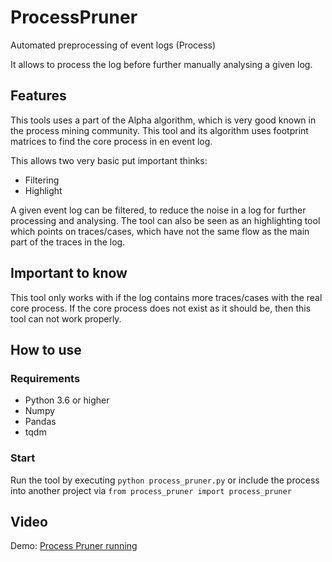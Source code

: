 # ProcessPruner
Automated preprocessing of event logs (Process) 

It allows to process the log before further manually analysing a given log.

## Features

This tools uses a part of the Alpha algorithm, which is very good known in the 
process mining community.
This tool and its algorithm uses footprint matrices to find the core process in en event log.

This allows two very basic put important thinks: 

- Filtering
- Highlight

A given event log can be filtered, to reduce the noise in a log for further processing
and analysing. 
The tool can also be seen as an highlighting tool which points on traces/cases, 
which have not the same flow as the main part of the traces in the log.

## Important to know

This tool only works with if the log contains more traces/cases with the real core process.
If the core process does not exist as it should be, then this tool can not work properly.

## How to use

### Requirements

- Python 3.6 or higher
- Numpy
- Pandas
- tqdm

### Start

Run the tool by executing `python process_pruner.py` or 
include the process into another project via `from process_pruner import process_pruner` 

## Video

Demo: [ Process Pruner running ]( ICPM-2019-Process-Pruner.webm )
